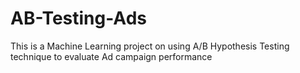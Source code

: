 # AB-Testing-Ads
This is a Machine Learning project on using A/B Hypothesis Testing technique to evaluate Ad campaign performance 
